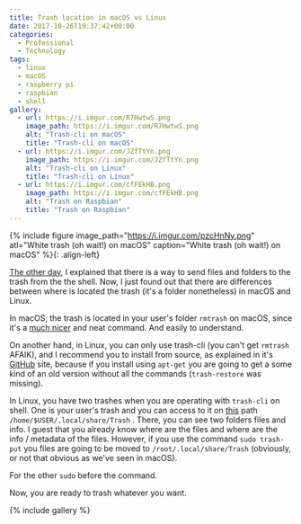 ```yaml
---
title: Trash location in macOS vs Linux
date: 2017-10-26T19:37:42+00:00
categories:
  - Professional
  - Technology
tags:
  - linux
  - macOS
  - raspberry pi
  - raspbian
  - shell
gallery:
  - url: https://i.imgur.com/R7HwtwS.png
    image_path: https://i.imgur.com/R7HwtwS.png
    alt: "Trash-cli on macOS"
    title: "Trash-cli on macOS"
  - url: https://i.imgur.com/JZfTtYn.png
    image_path: https://i.imgur.com/JZfTtYn.png
    alt: "Trash-cli on Linux"
    title: "Trash-cli on Linux"
  - url: https://i.imgur.com/cfFEkHB.png
    image_path: https://i.imgur.com/cfFEkHB.png
    alt: "Trash on Raspbian"
    title: "Trash on Raspbian"
---
```


{% include figure image_path="https://i.imgur.com/pzcHnNy.png" atl="White trash (oh wait!) on macOS" caption="White trash (oh wait!) on macOS" %}{: .align-left} 

[The other day](http://luisspuerto.net/2017/10/trash-instead-of-rm/), I explained that there is a way to send files and folders to the trash from the the shell. Now, I just found out that there are differences between where is located the trash (it's a folder nonetheless) in macOS and Linux.

In macOS, the trash is located in your user's folder `rmtrash`   on macOS, since it's a [much nicer](https://github.com/PhrozenByte/rmtrash) and neat command. And easily to understand.

On another hand, in Linux, you can only use trash-cli (you can't get `rmtrash`   AFAIK), and I recommend you to install from source, as explained in it's [GitHub](https://github.com/andreafrancia/trash-cli) site, because if you install using `apt-get`  you are going to get a some kind of an old version without all the commands (`trash-restore`  was missing).

In Linux, you have two trashes when you are operating with `trash-cli`  on shell. One is your user's trash and you can access to it on [this](https://askubuntu.com/questions/102099/where-is-the-trash-folder) path `/home/$USER/.local/share/Trash` . There, you can see two folders files and info. I guest that you already know where are the files and where are the info / metadata of the files. However, if you use the command `sudo trash-put`  you files are going to be moved to `/root/.local/share/Trash` (obviously, or not that obvious as we've seen in macOS).

For the other `sudo`   before the command.

Now, you are ready to trash whatever you want.

{% include gallery %}